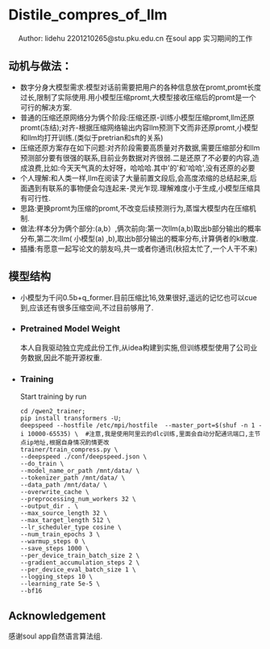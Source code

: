 # Distile_compres_of_llm
<div align="center">
Author: lidehu 2201210265@stu.pku.edu.cn
    在soul app 实习期间的工作
</div>

## 动机与做法： 
- 数字分身大模型需求:模型对话前需要把用户的各种信息放在promt,promt长度过长,限制了实际使用.用小模型压缩promt,大模型接收压缩后的promt是一个可行的解决方案.
- 普通的压缩还原网络分为俩个阶段:压缩还原-训练小模型压缩promt,llm还原promt(冻结);对齐-根据压缩网络输出内容llm预测下文而非还原promt,小模型和llm均打开训练.(类似于pretrian和sft的关系)
- 压缩还原方案存在如下问题:对齐阶段需要高质量对齐数据,需要压缩部分和llm预测部分要有很强的联系,目前业务数据对齐很弱.二是还原了不必要的内容,造成浪费,比如:今天天气真的太好呀，哈哈哈.其中'的'和'哈哈',没有还原的必要
- 个人理解:和人类一样,llm在阅读了大量前置文段后,会高度浓缩的总结起来,后面遇到有联系的事物便会勾连起来-灵光乍现.理解难度小于生成,小模型压缩具有可行性.
- 思路:更换promt为压缩的promt,不改变后续预测行为,蒸馏大模型内在压缩机制.
- 做法:样本分为俩个部分:(a,b）,俩次前向:第一次llm(a,b)取出b部分输出的概率分布,第二次:llm( 小模型(a) ,b),取出b部分输出的概率分布,计算俩者的kl散度.
- 插播:有愿意一起写论文的朋友吗,共一或者你通讯(秋招太忙了,一个人干不来)

## 模型结构
- 小模型为千问0.5b+q_former.目前压缩比16,效果很好,遥远的记忆也可以cue到,应该还有很多压缩空间,不过目前够用了.

- ### Pretrained Model Weight
  本人自我驱动独立完成此份工作,从idea构建到实施,但训练模型使用了公司业务数据,因此不能开源权重.
- ### Training

    Start training by run
    ```
    cd /qwen2_trainer;
    pip install transformers -U;
    deepspeed --hostfile /etc/mpi/hostfile  --master_port=$(shuf -n 1 -i 10000-65535) \  #注意,我是使用阿里云的dlc训练,里面会自动分配通讯端口,主节点ip地址,根据自身情况酌情更改
    trainer/train_compress.py \
    --deepspeed ./conf/deepspeed.json \
    --do_train \
    --model_name_or_path /mnt/data/ \
    --tokenizer_path /mnt/data/ \
    --data_path /mnt/data/ \
    --overwrite_cache \
    --preprocessing_num_workers 32 \
    --output_dir . \
    --max_source_length 32 \
    --max_target_length 512 \
    --lr_scheduler_type cosine \
    --num_train_epochs 3 \
    --warmup_steps 0 \
    --save_steps 1000 \
    --per_device_train_batch_size 2 \
    --gradient_accumulation_steps 2 \
    --per_device_eval_batch_size 1 \
    --logging_steps 10 \
    --learning_rate 5e-5 \
    --bf16
    ```

## Acknowledgement

感谢soul app自然语言算法组.
